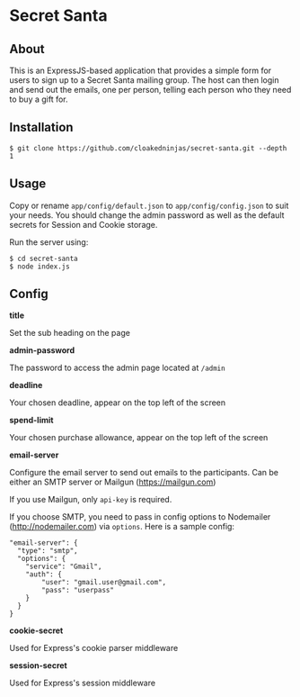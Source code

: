 # Secret Santa

## About

This is an ExpressJS-based application that provides a simple form for users to sign up to a Secret Santa mailing group.
The host can then login and send out the emails, one per person, telling each person who they need to buy a gift for.

## Installation

    $ git clone https://github.com/cloakedninjas/secret-santa.git --depth 1

## Usage

Copy or rename `app/config/default.json` to `app/config/config.json` to suit your needs. You should change the
admin password as well as the default secrets for Session and Cookie storage.

Run the server using:

    $ cd secret-santa
    $ node index.js

## Config

**title**

Set the sub heading on the page

**admin-password**

The password to access the admin page located at `/admin`

**deadline**

Your chosen deadline, appear on the top left of the screen

**spend-limit**

Your chosen purchase allowance, appear on the top left of the screen

**email-server**

Configure the email server to send out emails to the participants. Can be either an SMTP server or Mailgun (https://mailgun.com)

If you use Mailgun, only `api-key` is required.

If you choose SMTP, you need to pass in config options to Nodemailer (http://nodemailer.com) via `options`. Here is a sample config:

    "email-server": {
      "type": "smtp",
      "options": {
        "service": "Gmail",
        "auth": {
            "user": "gmail.user@gmail.com",
            "pass": "userpass"
        }
      }
    }

**cookie-secret**

Used for Express's cookie parser middleware

**session-secret**

Used for Express's session middleware